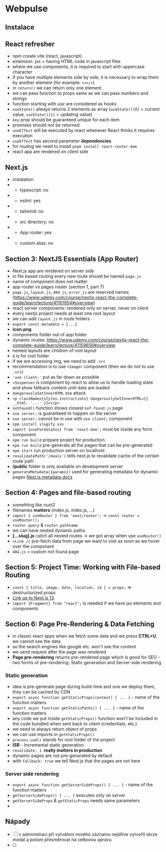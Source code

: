 # Webpulse

## Instalace

## React refresher
- npm create vite (react, javascript)
- extension .jsx = having HTML code in javascript files
- where we use components, it is required to start with uppercase character
- if you have multiple elements side by side, it is necessary to wrap them by another element (for example: `<></>`)
- in `return()` we can return only one element
- we can pass function to props same as we can pass numbers and strings
- function starting with *use* are considered as hooks
- `useState()` always returns 2 elements as array (`useState()[0]` = current value, `useState()[1]` = updating value)
- `key` prop should be guaranteed unique for each item
- promises should not be returned
- `useEffect` will be executed by react whenever React thinks it requires execution
- `useEffect` has second parameter **dependencies**
- for routing we need to install `pnpm install react-router-dom`
- react app are rendered on client side

## Next.js
- instalation
- - typescript: no
- - eslint: yes
- - tailwind: no
- - src directory: no
- - App router: yes
- - custom alias: no

## Section 3: NextJS Essentials (App Router)
- Next.js app are rendered on server side
- in file based routing every new route should b*e* named `page.js`
- name of component does not matter
- app router vs pages router (section 1, part 7)
- `page.js`, `layout.js`, `404.js`, `error.js` are reserved names (https://www.udemy.com/course/nextjs-react-the-complete-guide/learn/lecture/41161954#overview)
- react server components: rendered only on server, never on client
- every nextjs project needs at least one root layout
- we can add `layout.js` in route folders
- `export const metadata = {...}`
- **icon.png**
- components folder out of app folder
- dynamic routes: https://www.udemy.com/course/nextjs-react-the-complete-guide/learn/lecture/41159656#overview
- nested layouts are children of root layout
- `@` is for root folder
- if we are accessing img, we need to add `.src`
- recommendation is to use `<Image>` component (then we do not to use `.src`)
- `'use client;'` put as far down as possible
- `<Suspense>` is component by react to allow us to handle loading state and show fallback content until data are loaded
- `dangerouslySetInnerHTML` xss attack
- `<p className={styles.instructions} dangerouslySetInnerHTML={{
                    __html: '...'
                }}></p>`
- `notFound()` function shows closest `nof-found.js` page
- `use server;` is guaranteed to happen on the server
- `use server;` cannot be in use with `use client;` component
- `npm install slugify xss`
- `import {useFormStatus} from 'react-dom';` must be inside any form component
- `npm run build` prepare project for production
- `npm run build` pre-generate all the pages that can be pre-generated
- `npm start` run production server on localhost
- `revalidatePath('/meals')` tells next.js to revalidate cache of the certain route path
- **/public** folder is only available on development server
- `generateMetadata({params})` used for generating metadata for dynamic pages [Next.js metadata docs](https://nextjs.org/docs/app/api-reference/functions/generate-metadata)

## Section 4: Pages and file-based routing
- somehting like nuxt2
- filenames **matters** (index.js, index.js, ...)
- `import { useRouter } from 'next/router';` -> `const router = useRouter();`
- `router.query` & `router.pathname`
- we can have nested dynamic paths
- **[...slug].js** catch all nested routes -> we got array when use `useRouter()`
- `<Link />` pre-fetch data from page we want to visit as soon as we hover over the component
- `404.js` = custom not found page

## Section 5: Project Time: Working with File-based Routing
- `const { title, image, date, location, id } = props;` => destructurized props
- [Link up to Next.js 13](https://www.udemy.com/course/nextjs-react-the-complete-guide/learn/lecture/34563778#overview)
- `import {Fragment} from "react";` is needed if we have jsx elements and components

## Section 6: Page Pre-Rendering & Data Fetching
- in classic react apps when we fetch some data and we press **CTRL+U**, we cannot see the data
- so the search engines like google etc. won't see the content
- we send request after the page was rendered
- **Page pre-rendering** returns pre-rendered page which is good for SEO
-two forms of pre-rendering: Static generation and Server-side rendering

### Static generation
- idea is pre-generate page during build-time and one we deploy them, they can be cached by CDN
- `export async function getStaticProps(context) { ... }` - name of the function matters
- `export async function getStaticPaths() { ... }` - name of the function matters
- any code we put inside `getStaticProps()` function won't be included in the code bundled when sent back to client (credentials, etc.)
- we need to always return object of props
- we can use imports in `getStaticProps()`
- `process.cwd()` stands for root folder of the project 
- **ISR** - Incremental static generation
- `revalidate: 1 `**really matters in production**
- dynamic pages are not pre-genarated by default
- with `fallback: true` we tell Next.js that the pages are not here

### Server side rendering
- `export async function getServerSideProps() { ... }` - name of the function matters
- `getServerSideProps() { ... }` executes only on server
- `getServerSideProps` & `getStaticProps` needs same parameters
- 

## Nápady
- [ ] v administraci při vytváření nového záznamu nejdříve vytvořit skrze modal a potom přesměrovat na celkovou úpravu
- [ ]